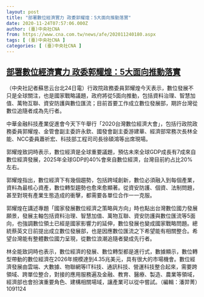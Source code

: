 ```yaml
---
layout: post
title: "部署數位經濟實力 政委郭耀煌：5大面向推動落實"
date: 2020-11-24T07:57:06.000Z
author: (臺)中央社CNA
from: https://www.cna.com.tw/news/afe/202011240180.aspx
tags: [ (臺)中央社CNA ]
categories: [ (臺)中央社CNA ]
---
```

<!--1606204626000-->
[部署數位經濟實力 政委郭耀煌：5大面向推動落實](https://www.cna.com.tw/news/afe/202011240180.aspx)
------

<div>
<div></div><div class="paragraph"><p>（中央社記者蘇思云台北24日電）行政院政務委員郭耀煌今天表示，數位發展不只是全球關注，也是國家戰略議題，政府將從5面向推動，包括資料治理、智慧加值、萬物互聯、資安防護與數位匯流；目前首要工作成立數位發展部，期許台灣從數位追隨者成為先行者。</p><p>中華金融科技產業促進會今天下午舉行「2020台灣數位經濟大會」，包括行政院政務委員郭耀煌、金管會副主委許永欽、國發會副主委游建華、經濟部常務次長林全能、NCC委員蕭祈宏、科技部工程司司長徐碩鴻等出席現場。</p><p>郭耀煌致詞時表示，數位經濟是全球重要議題，預估未來全球GDP成長有7成來自數位經濟發展，2025年全球GDP的40%會來自數位經濟，台灣目前約占比20%左右。</p><p>郭耀煌指出，數位經濟下有幾個趨勢，包括跨域創新，數位必須融入到每個產業，資料為最核心資產，數位轉型趨勢也愈來愈顯著。從資安防護、個資、法制問題，甚至對現有產業生態造成的衝擊，都需要各單位合作一一克服。</p><p>郭耀煌在講述專題「國家發展數位經濟之策略與方向」時也點出台灣數位國力發展願景，發展主軸包括資料治理、智慧加值、萬物互聯、資安防護與數位匯流等5面向，也強調數位領土已經是國家影響力的延伸，數位發展也變成國家戰略問題。總統蔡英文日前提出成立數位發展部，也是因應數位匯流之下希望能有相關整合。希望台灣能有整體數位國力呈現，從數位浪潮追隨者變成先行者。</p><p>林全能致詞時也表示，數位經濟的發展、數位轉型都是進行式，數據顯示，數位轉型帶動的數位經濟在2026年規模達到4.35兆美元，具有很大的市場機會。數位經濟發展由雲端、大數據、物聯網等IT科技、通訊科技、營運科技整合起來，需要跨領域、跨單位整合，對接的應用服務遍及金融、教育、醫療、製造、農業等領域，經濟部也會扮演重要角色、建構相關場域，讓產業可以從中嘗試。（編輯：潘羿菁）1091124</p></div>
</div>
